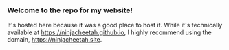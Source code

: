 ### Welcome to the repo for my website!
It's hosted here because it was a good place to host it.
While it's technically available at https://ninjacheetah.github.io, I highly recommend using the domain, https://ninjacheetah.site.
